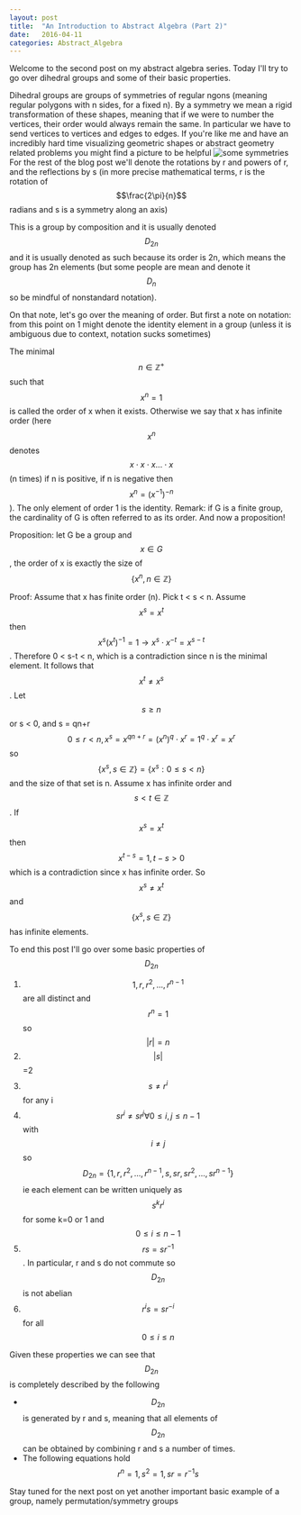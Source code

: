 ```yaml
---
layout: post
title:  "An Introduction to Abstract Algebra (Part 2)"
date:   2016-04-11
categories: Abstract_Algebra
---
```


Welcome to the second post on my abstract algebra series. Today I'll try to go over dihedral groups and some of their basic properties. 

Dihedral groups are groups of symmetries of regular ngons (meaning regular polygons with n sides, for a fixed n).
By a symmetry we mean a rigid transformation of these shapes, meaning that if we were to number the vertices, their order would always remain the same. In particular we have to send vertices to vertices and edges to edges. 
If you're like me and have an incredibly hard time visualizing geometric shapes or abstract geometry related problems you might find a picture to be helpful 
![some symmetries](http://euler.slu.edu/escher/upload/thumb/f/f1/Symmetry-group-square.png/400px-Symmetry-group-square.png)
For the rest of the blog post we'll denote the rotations by r and powers of r, and the reflections by s (in more precise mathematical terms, r is the rotation of $$\frac{2\pi}{n}$$ radians and s is a symmetry along an axis)

This is a group by composition and it is usually denoted $$D_{2n}$$ and it is usually denoted as such because its order is 2n, which means the group has 2n elements (but some people are mean and denote it $$D_n$$ so be mindful of nonstandard notation).

On that note, let's go over the meaning of order. But first a note on notation: from this point on 1 might denote the identity element in a group (unless it is ambiguous due to context, notation sucks sometimes) 

The minimal $$n \in \mathbb{Z}^+$$ such that $$x^n = 1$$ is called the order of x when it exists. Otherwise we say that x has infinite order (here $$x^n$$ denotes $$x \cdot x \cdot x ... \cdot x$$ (n times) if n is positive, if n is negative then $$x^n = (x^{-1})^{-n}$$). The only element of order 1 is the identity. 
Remark: if G is a finite group, the cardinality of G is often referred to as its order. And now a proposition! 

Proposition: let G be a group and $$x \in G$$, the order of x is exactly the size of $$\{x^n, n \in \mathbb{Z}\}$$ 

Proof: Assume that x has finite order (n). Pick t < s < n. Assume $$x^s = x^t$$ then $$x^s(x^t)^{-1} = 1 \rightarrow x^s \cdot x^{-t} = x^{s-t}$$. Therefore 0 < s-t < n, which is a contradiction since n is the minimal element. It follows that $$x^t \neq x^s$$. Let $$s \geq n$$ or s < 0, and s = qn+r $$0 \leq r < n, x^s = x^{qn+r} = (x^n)^q\cdot x^r = 1^q\cdot x^r = x^r$$ so $$\{ x^s, s \in \mathbb{Z} \} = \{x^s : 0 \leq s < n \}$$ and the size of that set is n. Assume x has infinite order and $$s < t \in \mathbb{Z}$$. If $$x^s = x^t$$ then $$x^{t-s} = 1, t-s > 0$$ which is a contradiction since x has infinite order. So $$x^s \neq x^t$$ and $$\{x^s, s \in \mathbb{Z}\}$$ has infinite elements.

To end this post I'll go over some basic properties of $$D_{2n}$$ 

1. $$1, r, r^2, ..., r^{n-1}$$ are all distinct and $$r^n = 1$$ so $$\left|r\right| =n$$ 
2. $$\left|s\right|$$ =2
3. $$s \neq r^i$$ for any i 
4. $$sr^i \neq sr^j \forall 0 \leq i, j \leq n-1$$ with $$i \neq j$$ so $$D_{2n} = \{1, r, r^2, ..., r^{n-1}, s, sr, sr^2, ..., sr^{n-1}\}$$ ie each element can be written uniquely as $$s^kr^i$$ for some k=0 or 1 and $$0 \leq i \leq n-1$$
5. $$rs = sr^{-1}$$. In particular, r and s do not commute so $$D_{2n}$$ is not abelian
6. $$r^is = sr^{-i}$$ for all $$0 \leq i \leq n$$ 

Given these properties we can see that $$D_{2n}$$ is completely described by the following

* $$D_{2n}$$ is generated by r and s, meaning that all elements of $$D_{2n}$$ can be obtained by combining r and s a number of times. 
* The following equations hold $$r^n = 1, s^2 = 1, sr = r^{-1}s$$ 

Stay tuned for the next post on yet another important basic example of a group, namely permutation/symmetry groups
